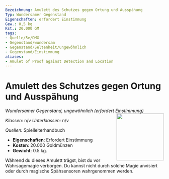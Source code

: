 ```yaml
---
Bezeichnung: Amulett des Schutzes gegen Ortung und Ausspähung
Typ: Wundersamer Gegenstand
Eigenschaften: erfordert Einstimmung
Gew.: 0,5 kg
Kst.: 20.000 GM
tags:
- Quelle/5e/DMG
- Gegenstand/wundersam
- Gegenstand/Seltenheit/ungewöhnlich
- Gegenstand/Einstimmung
aliases:
- Amulet of Proof against Detection and Location
---
```

# Amulett des Schutzes gegen Ortung und Ausspähung
*Wundersamer Gegenstand, ungewöhnlich (erfordert Einstimmung)*  
<img src="Gegenstände/Amulett-des-Schutzes-gegen-Ortung-und-Ausspähung.webp" align="right" width="150">

_Klassen:_ n/v
_Unterklassen:_  n/v

_Quellen:_ Spielleiterhandbuch

- **Eigenschaften**: Erfordert Einstimmung
- **Kosten**: 20.000 Goldmünzen
- **Gewicht**: 0.5 kg.

Während du dieses Amulett trägst, bist du vor Wahrsagemagie verborgen. Du kannst nicht durch solche Magie anvisiert oder durch magische Spähsensoren wahrgenommen werden.